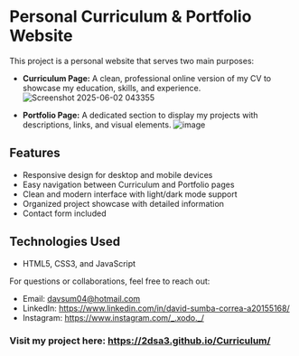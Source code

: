 # Personal Curriculum & Portfolio Website

This project is a personal website that serves two main purposes:

- **Curriculum Page:** A clean, professional online version of my CV to showcase my education, skills, and experience.
 ![Screenshot 2025-06-02 043355](https://github.com/user-attachments/assets/17b445b7-7513-4daf-9c07-468367c15bf6)
  

- **Portfolio Page:** A dedicated section to display my projects with descriptions, links, and visual elements.
 ![image](https://github.com/user-attachments/assets/a24aac73-a3b5-4243-a1b6-782c564ae7bd)


## Features

- Responsive design for desktop and mobile devices
- Easy navigation between Curriculum and Portfolio pages
- Clean and modern interface with light/dark mode support 
- Organized project showcase with detailed information
- Contact form included 

## Technologies Used

- HTML5, CSS3, and JavaScript


For questions or collaborations, feel free to reach out:

- Email: davsum04@hotmail.com 
- LinkedIn: https://www.linkedin.com/in/david-sumba-correa-a20155168/ 
- Instagram: https://www.instagram.com/_.xodo._/


### Visit my project here: https://2dsa3.github.io/Curriculum/

